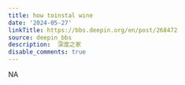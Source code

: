 ```yaml
---
title: how toinstal wine
date: '2024-05-27'
linkTitle: https://bbs.deepin.org/en/post/268472
source: deepin_bbs
description:  深度之家 
disable_comments: true
---
```

NA
